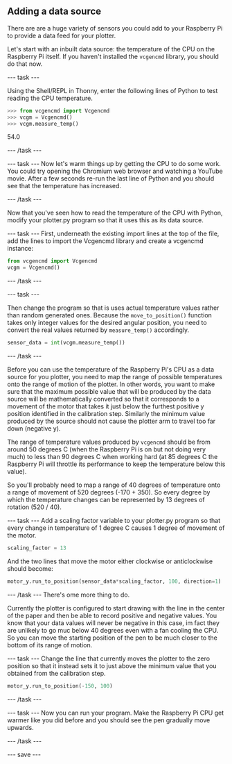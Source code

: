 ## Adding a data source

There are are a huge variety of sensors you could add to your Raspberry Pi to provide a data feed for your plotter.

Let's start with an inbuilt data source: the temperature of the CPU on the Raspberry Pi itself. If you haven't installed the `vcgencmd` library, you should do that now. 

--- task ---

Using the Shell/REPL in Thonny, enter the following lines of Python to test reading the CPU temperature.

```python
>>> from vcgencmd import Vcgencmd
>>> vcgm = Vcgencmd()
>>> vcgm.measure_temp()
```

54.0

--- /task ---

--- task ---
Now let's warm things up by getting the CPU to do some work.  You could try opening the Chromium web browser and watching a YouTube movie. After a few seconds re-run the last line of Python and you should see that the temperature has increased. 

--- /task ---


Now that you've seen how to read the temperature of the CPU with Python, modify your plotter.py program so that it uses this as its data source. 

--- task ---
First, underneath the existing import lines at the top of the file, add the lines to import the Vcgencmd library and create a vcgencmd instance:

```python
from vcgencmd import Vcgencmd
vcgm = Vcgencmd()
```

--- /task ---

--- task ---

Then change the program so that is uses  actual temperature values rather than random generated ones. Because the `move_to_position()` function takes only integer values for the desired angular position, you need to convert the real values returned by `measure_temp()` accordingly.

```python
sensor_data = int(vcgm.measure_temp())
```
--- /task ---

Before you can use the temperature of the Raspberry Pi's CPU as a data source for you plotter, you need to map the range of possible temperatures onto the range of motion of the plotter. In other words, you want to make sure that the maximum possible value that will be produced by the data source will be mathematically converted so that it corresponds to a movement of the motor that takes it just below the furthest positive y position identified in the calibration step. Similarly the minimum value produced by the source should not cause the plotter arm to travel too far down (negative y). 

The range of temperature values produced by `vcgencmd` should be from around 50 degrees C (when the Raspberry Pi is on but not doing very much) to less than 90 degrees C when working hard (at 85 degrees C the Raspberry Pi will throttle its performance to keep the temperature below this value). 

So you'll probably need to map a range of 40 degrees of temperature onto a range of movement of 520 degrees (-170 + 350). So every degree by which the temperature changes can be represented by 13 degrees of rotation (520 / 40).

--- task ---
Add a scaling factor variable to your plotter.py program so that every change in temperature of 1 degree C causes 1 degree of movement of the motor.

```python
scaling_factor = 13
```

And the two lines that move the motor either clockwise or anticlockwise should become:

```python
motor_y.run_to_position(sensor_data*scaling_factor, 100, direction=1)
```

--- /task ---
There's ome more thing to do. 

Currently the plotter is configured to start drawing with the line in the center of the paper and then be able to record positive and negative values. You know that your data values will never be negative in this case, im fact they are unlikely to go muc below 40 degrees even with a fan cooling the CPU. So you can move the starting position of the pen to be much closer to the bottom of its range of motion. 

--- task ---
Change the line that currently moves the plotter to the zero position so that it instead sets it to just above the minimum value that you obtained from the calibration step.


```python
motor_y.run_to_position(-150, 100)

```

--- /task ---

--- task ---
Now you can run your program. Make the Raspberry Pi CPU get warmer like you did before and you should see the pen gradually move upwards.

--- /task ---




--- save ---